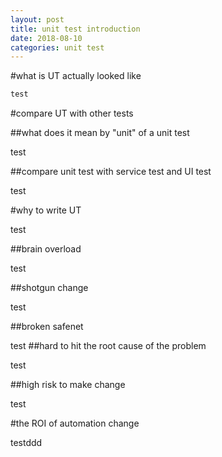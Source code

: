 ```yaml
---
layout: post
title: unit test introduction
date: 2018-08-10
categories: unit test
---
```

<script src="https://ajax.aspnetcdn.com/ajax/jQuery/jquery-2.2.4.min.js"></script>
<script src="toc.js"></script>

<div id = "toc"></div>
<script type="text/javascript">
$(document).ready(function(){
	$("#toc").toc();
});
</script>

#what is UT actually looked like

```html
test
```

#compare UT with other tests


##what does it mean by "unit" of a unit test

test

##compare unit test with service test and UI test

test

#why to write UT

test

##brain overload

test

##shotgun change

test

##broken safenet

test
##hard to hit the root cause of the problem

test

##high risk to make change

test

#the ROI of automation change

testddd
